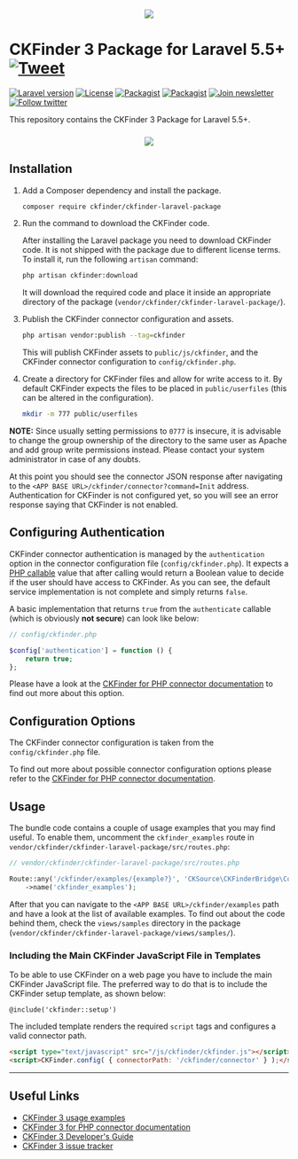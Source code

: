 <h3 align="center"><img src="https://user-images.githubusercontent.com/803299/42567830-6b6d3ad6-850b-11e8-9151-43021c92d8b7.png"></h3>

# CKFinder 3 Package for Laravel 5.5+ [![Tweet](https://img.shields.io/twitter/url/http/shields.io.svg?style=social)](https://twitter.com/intent/tweet?text=Check%20out%20CKFinder%20package%20for%20Laravel%20&url=https://github.com/ckfinder/ckfinder-laravel-package)

[![Laravel version](https://img.shields.io/badge/Laravel-5.5%2C%205.6-green.svg)]()
[![License](https://img.shields.io/badge/license-MIT-blue.svg)](https://opensource.org/licenses/MIT)
[![Packagist](https://img.shields.io/packagist/v/ckfinder/ckfinder-laravel-package.svg)](https://packagist.org/packages/ckfinder/ckfinder-laravel-package)
[![Packagist](https://img.shields.io/packagist/dt/ckfinder/ckfinder-laravel-package.svg)](https://packagist.org/packages/ckfinder/ckfinder-laravel-package)
[![Join newsletter](https://img.shields.io/badge/join-newsletter-00cc99.svg)](http://eepurl.com/c3zRPr)
[![Follow twitter](https://img.shields.io/badge/follow-twitter-00cc99.svg)](https://twitter.com/ckeditor)

This repository contains the CKFinder 3 Package for Laravel 5.5+.

<h3 align="center"><a href="https://docs.ckeditor.com/ckfinder/demo/ckfinder3/samples/widget.html"><img src="https://user-images.githubusercontent.com/803299/42693315-18717aae-86af-11e8-863a-74070edb3912.png"></a></h3>

## Installation

1. Add a Composer dependency and install the package.

    ```bash
    composer require ckfinder/ckfinder-laravel-package
    ```

2. Run the command to download the CKFinder code.

    After installing the Laravel package you need to download CKFinder code. It is not shipped with the package due to different license terms. To install it, run the following `artisan` command:

    ```bash
    php artisan ckfinder:download
    ```

    It will download the required code and place it inside an appropriate directory of the package (`vendor/ckfinder/ckfinder-laravel-package/`).

3. Publish the CKFinder connector configuration and assets.

    ```bash
    php artisan vendor:publish --tag=ckfinder
    ```

    This will publish CKFinder assets to `public/js/ckfinder`, and the CKFinder connector configuration to `config/ckfinder.php`.

4. Create a directory for CKFinder files and allow for write access to it. By default CKFinder expects the files to be placed in `public/userfiles` (this can be altered in the configuration).

    ```bash
    mkdir -m 777 public/userfiles
    ```

**NOTE:** Since usually setting permissions to `0777` is insecure, it is advisable to change the group ownership of the directory to the same user as Apache and add group write permissions instead. Please contact your system administrator in case of any doubts.

At this point you should see the connector JSON response after navigating to the `<APP BASE URL>/ckfinder/connector?command=Init` address.
Authentication for CKFinder is not configured yet, so you will see an error response saying that CKFinder is not enabled.

## Configuring Authentication

CKFinder connector authentication is managed by the `authentication` option in the connector configuration file (`config/ckfinder.php`).
It expects a [PHP callable](http://php.net/manual/pl/language.types.callable.php) value that after calling would return a Boolean value to decide if the user should have access to CKFinder.
As you can see, the default service implementation is not complete and simply returns `false`.

A basic implementation that returns `true` from the `authenticate` callable (which is obviously **not secure**) can look like below:

```php
// config/ckfinder.php

$config['authentication'] = function () {
    return true;
};
```

Please have a look at the [CKFinder for PHP connector documentation](https://docs.ckeditor.com/ckfinder/ckfinder3-php/configuration.html#configuration_options_authentication) to find out
more about this option.

## Configuration Options

The CKFinder connector configuration is taken from the `config/ckfinder.php` file.

To find out more about possible connector configuration options please refer to the [CKFinder for PHP connector documentation](http://docs.cksource.com/ckfinder3-php/configuration.html).

## Usage

The bundle code contains a couple of usage examples that you may find useful. To enable them, uncomment the `ckfinder_examples`
route in `vendor/ckfinder/ckfinder-laravel-package/src/routes.php`:

```php
// vendor/ckfinder/ckfinder-laravel-package/src/routes.php

Route::any('/ckfinder/examples/{example?}', 'CKSource\CKFinderBridge\Controller\CKFinderController@examplesAction')
    ->name('ckfinder_examples');
```

After that you can navigate to the `<APP BASE URL>/ckfinder/examples` path and have a look at the list of available examples.
To find out about the code behind them, check the `views/samples` directory in the package (`vendor/ckfinder/ckfinder-laravel-package/views/samples/`).

### Including the Main CKFinder JavaScript File in Templates

To be able to use CKFinder on a web page you have to include the main CKFinder JavaScript file.
The preferred way to do that is to include the CKFinder setup template, as shown below:

```blade
@include('ckfinder::setup')
```

The included template renders the required `script` tags and configures a valid connector path.

```html
<script type="text/javascript" src="/js/ckfinder/ckfinder.js"></script>
<script>CKFinder.config( { connectorPath: '/ckfinder/connector' } );</script>
```

---

## Useful Links

 * [CKFinder 3 usage examples](https://docs.ckeditor.com/ckfinder/demo/ckfinder3/samples/widget.html)
 * [CKFinder 3 for PHP connector documentation](https://docs.ckeditor.com/ckfinder/ckfinder3-php/)
 * [CKFinder 3 Developer's Guide](https://docs.ckeditor.com/ckfinder/ckfinder3/)
 * [CKFinder 3 issue tracker](https://github.com/ckfinder/ckfinder)
